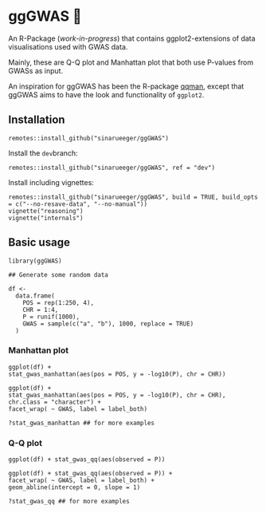 # ggGWAS 🚧

An R-Package (*work-in-progress*) that contains ggplot2-extensions of data visualisations used with GWAS data. 

Mainly, these are Q-Q plot and Manhattan plot that both use P-values from GWASs as input. 

An inspiration for ggGWAS has been the R-package [qqman](http://www.gettinggeneticsdone.com/2014/05/qqman-r-package-for-qq-and-manhattan-plots-for-gwas-results.html), except that ggGWAS aims to have the look and functionality of `ggplot2`.

## Installation
```
remotes::install_github("sinarueeger/ggGWAS")
```

Install the `dev`branch:
```
remotes::install_github("sinarueeger/ggGWAS", ref = "dev")
```


Install including vignettes: 
```
remotes::install_github("sinarueeger/ggGWAS", build = TRUE, build_opts = c("--no-resave-data", "--no-manual"))
vignette("reasoning")
vignette("internals")
```


## Basic usage

```
library(ggGWAS)

## Generate some random data

df <-
  data.frame(
    POS = rep(1:250, 4),
    CHR = 1:4,
    P = runif(1000),
    GWAS = sample(c("a", "b"), 1000, replace = TRUE)
  )
```

### Manhattan plot

```
ggplot(df) + 
stat_gwas_manhattan(aes(pos = POS, y = -log10(P), chr = CHR))

ggplot(df) + 
stat_gwas_manhattan(aes(pos = POS, y = -log10(P), chr = CHR),  chr.class = "character") + 
facet_wrap( ~ GWAS, label = label_both)

?stat_gwas_manhattan ## for more examples
```

### Q-Q plot
```
ggplot(df) + stat_gwas_qq(aes(observed = P))

ggplot(df) + stat_gwas_qq(aes(observed = P)) + 
facet_wrap( ~ GWAS, label = label_both) + 
geom_abline(intercept = 0, slope = 1)

?stat_gwas_qq ## for more examples
```


